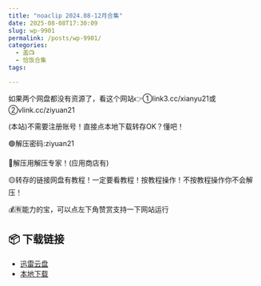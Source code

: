 ```yaml
---
title: "noaclip 2024.08-12月合集"
date: 2025-08-08T17:30:09
slug: wp-9901
permalink: /posts/wp-9901/
categories:
  - 盖📺
  - 恰饭合集
tags:

---
```


如果两个网盘都没有资源了，看这个网站👉①link3.cc/xianyu21或②vlink.cc/ziyuan21

(本站)不需要注册账号！直接点本地下载转存OK？懂吧！

🟢解压密码:ziyuan21

🔵解压用解压专家！(应用商店有)

🟡转存的链接网盘有教程！一定要看教程！按教程操作！不按教程操作你不会解压！

💰🈶能力的宝，可以点左下角赞赏支持一下网站运行

## 📦 下载链接
- [迅雷云盘](https://blziyuan21.com/pay-download/9901?key=7c02314892&down_id=0)
- [本地下载](https://blziyuan21.com/pay-download/9901?key=7c02314892&down_id=1)

